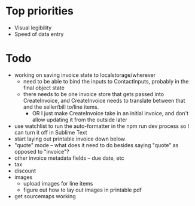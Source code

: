 # Top priorities

- Visual legibility
- Speed of data entry

# Todo

- working on saving invoice state to localstorage/wherever
	- need to be able to bind the inputs to ContactInputs, probably in the final object state
	- there needs to be one invoice store that gets passed into CreateInvoice, and CreateInvoice needs to translate between that and the seller/bill to/line items.
		- OR I just make CreateInvoice take in an initial invoice, and don't allow updating it from the outside later
- use watchlist to run the auto-formatter in the npm run dev process so I can turn it off in Sublime Text
- start laying out printable invoice down below
- "quote" mode – what does it need to do besides saying "quote" as opposed to "invoice"?
- other invoice metadata fields – due date, etc
- tax
- discount
- images
	- upload images for line items
	- figure out how to lay out images in printable pdf
- get sourcemaps working
